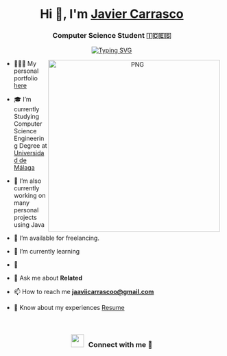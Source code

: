 <h1 align="center">Hi 👋, I'm <a href="https://github.com/jaaviicarrascoo" target="blank">Javier Carrasco</a></h1>

<h3 align="center">
  Computer Science Student 🇮🇨🇪🇸
</h3>

<p align="center">
  <a href="https://github.com/jaaviicarrascoo">
    <img src="https://readme-typing-svg.herokuapp.com?font=Fira+Code&pause=1000&color=1F3AF7&random=false&width=435&lines=I'm+Javier+Carrasco+Delgado;aka+%40jaaviicarrascoo;Computer+Science+Student;Problem-Solving+%26+Teamwork+Skills;%2Binfo+at%3A+jaaviicarrascoo.com" alt="Typing SVG">
  </a>
</p>

<a target="_blank" align="center">
  <img align="right" top="500" height="400" width="400" alt="PNG" src="https://imgur.com/Ei2EmF9.png">
</a>

- 👨🏽‍💻 My personal portfolio <a href="https://github.com/jaaviicarrascoo" target="blank">here</a>

- 🎓 I’m currently Studying Computer Science Engineering Degree at <a href="https://www.uma.es" target="blank">Universidad de Málaga</a>

- 🌱 I’m also currently working on many personal projects using Java

- 🤝 I’m available for freelancing.

- 🌱 I’m currently learning 

- 📝 

- 💬 Ask me about **Related**

- 📫 How to reach me **jaaviicarrascoo@gmail.com**

- 📄 Know about my experiences <a href="" target="blank">Resume</a>
<br/>
<h3 align="center" > <img src="https://media.giphy.com/media/iY8CRBdQXODJSCERIr/giphy.gif" width="30" height="30" style="margin-right: 10px;">Connect with me 🤝 </h3>
